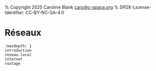 % Copyright 2025 Caroline Blank <caro@c-space.org>
% SPDX-License-Identifier: CC-BY-NC-SA-4.0

# Réseaux

```{toctree}
:maxdepth: 1
introduction
reseau-local
internet
routage
```
